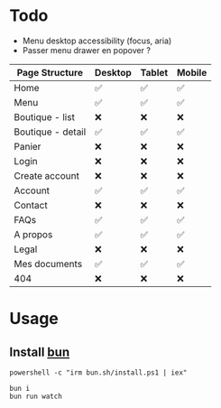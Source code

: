 # Todo

- Menu desktop accessibility (focus, aria)
- Passer menu drawer en popover ?

| Page Structure    | Desktop | Tablet | Mobile |
| ----------------- | ------- | ------ | ------ |
| Home              | ✅      | ✅     | ✅     |
| Menu              | ✅      | ✅     | ✅     |
| Boutique - list   | ❌      | ❌     | ❌     |
| Boutique - detail | ✅      | ✅     | ✅     |
| Panier            | ❌      | ❌     | ❌     |
| Login             | ❌      | ❌     | ❌     |
| Create account    | ❌      | ❌     | ❌     |
| Account           | ✅      | ✅     | ✅     |
| Contact           | ❌      | ❌     | ❌     |
| FAQs              | ✅      | ✅     | ✅     |
| A propos          | ✅      | ✅     | ✅     |
| Legal             | ❌      | ❌     | ❌     |
| Mes documents     | ✅      | ✅     | ✅     |
| 404               | ❌      | ❌     | ❌     |

# Usage

## Install [bun](https://bun.sh/)

```shell
powershell -c "irm bun.sh/install.ps1 | iex"
```

```shell
bun i
bun run watch
```
